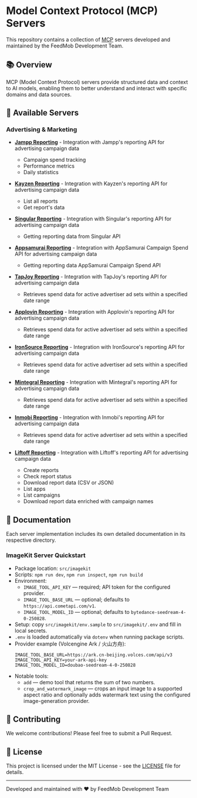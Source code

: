 # Model Context Protocol (MCP) Servers

This repository contains a collection of [MCP](https://modelcontextprotocol.io) servers developed and maintained by the FeedMob Development Team.

## 📚 Overview

MCP (Model Context Protocol) servers provide structured data and context to AI models, enabling them to better understand and interact with specific domains and data sources.

## 🚀 Available Servers

### Advertising & Marketing

- **[Jampp Reporting](src/jampp-reporting)** - Integration with Jampp's reporting API for advertising campaign data
  - Campaign spend tracking
  - Performance metrics
  - Daily statistics

- **[Kayzen Reporting](src/kayzen-reporting)** - Integration with Kayzen's reporting API for advertising campaign data
  - List all reports
  - Get report's data

- **[Singular Reporting](src/singular-reporting)** - Integration with Singular's reporting API for advertising campaign data
  - Getting reporting data from Singular API

- **[Appsamurai Reporting](src/appsamurai-reporting)** - Integration with AppSamurai Campaign Spend API for advertising campaign data
  - Getting reporting data AppSamurai Campaign Spend API

- **[TapJoy Reporting](src/tapjoy-reporting/)** -  Integration with TapJoy's reporting API for advertising campaign data
  - Retrieves spend data for active advertiser ad sets within a specified date range

- **[Applovin Reporting](src/applovin-reporting/)** -  Integration with Applovin's reporting API for advertising campaign data
  - Retrieves spend data for active advertiser ad sets within a specified date range

- **[IronSource Reporting](src/ironsource-reporting/)** -  Integration with IronSource's reporting API for advertising campaign data
  - Retrieves spend data for active advertiser ad sets within a specified date range

- **[Mintegral Reporting](src/mintegral-reporting/)** -  Integration with Mintegral's reporting API for advertising campaign data
  - Retrieves spend data for active advertiser ad sets within a specified date range

- **[Inmobi Reporting](src/inmobi-reporting/)** -  Integration with Inmobi's reporting API for advertising campaign data
  - Retrieves spend data for active advertiser ad sets within a specified date range

- **[Liftoff Reporting](src/liftoff-reporting)** - Integration with Liftoff's reporting API for advertising campaign data
  - Create reports
  - Check report status
  - Download report data (CSV or JSON)
  - List apps
  - List campaigns
  - Download report data enriched with campaign names

## 📖 Documentation
Each server implementation includes its own detailed documentation in its respective directory.

### ImageKit Server Quickstart

- Package location: `src/imagekit`
- Scripts: `npm run dev`, `npm run inspect`, `npm run build`
- Environment:
  - `IMAGE_TOOL_API_KEY` — required; API token for the configured provider.
  - `IMAGE_TOOL_BASE_URL` — optional; defaults to `https://api.cometapi.com/v1`.
  - `IMAGE_TOOL_MODEL_ID` — optional; defaults to `bytedance-seedream-4-0-250828`.
- Setup: copy `src/imagekit/env.sample` to `src/imagekit/.env` and fill in local secrets.
- `.env` is loaded automatically via `dotenv` when running package scripts.
- Provider example (Volcengine Ark / 火山方舟):
  ```
  IMAGE_TOOL_BASE_URL=https://ark.cn-beijing.volces.com/api/v3
  IMAGE_TOOL_API_KEY=your-ark-api-key
  IMAGE_TOOL_MODEL_ID=doubao-seedream-4-0-250828
  ```
- Notable tools:
  - `add` — demo tool that returns the sum of two numbers.
  - `crop_and_watermark_image` — crops an input image to a supported aspect ratio and optionally adds watermark text using the configured image-generation provider.

## 🤝 Contributing

We welcome contributions! Please feel free to submit a Pull Request.

## 📄 License

This project is licensed under the MIT License - see the [LICENSE](LICENSE) file for details.

---

Developed and maintained with ❤️ by FeedMob Development Team
